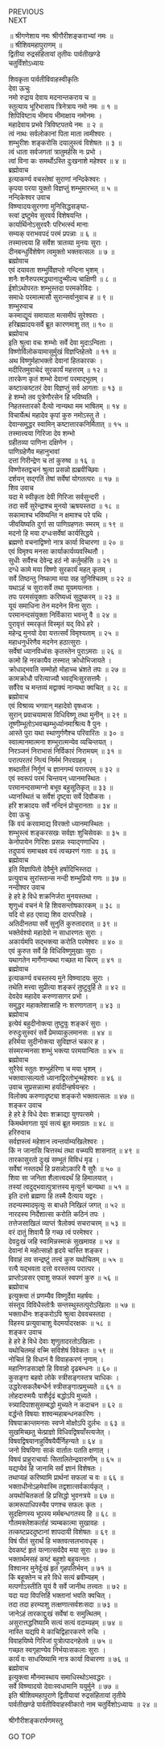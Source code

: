 PREVIOUS  
NEXT  
  
॥ श्रीगणेशाय नमः श्रीगौरीशङ्कराभ्यां नमः ॥  
॥ श्रीशिवमहापुराणम् ॥  
द्वितीया रुद्रसंहितायां तृतीयः पार्वतीखण्डे  
चतुर्विंशोऽध्यायः  
  
शिवकृता पार्वतीविवाहस्वीकृतिः  
देवा ऊचुः  
नमो रुद्राय देवाय मदनान्तकराय च ॥  
स्तुत्याय भूरिभासाय त्रिनेत्राय नमो नमः ॥ १ ॥  
शिपिविष्टाय भीमाय भीमाक्षाय नमोनमः ।  
महादेवाय प्रभवे त्रिविष्टपतये नमः ॥ २ ॥  
त्वं नाथः सर्वलोकानां पिता माता त्वमीश्वरः ।  
शम्भुरीशः शङ्करोसि दयालुस्त्वं विशेषतः ॥ ३ ॥  
त्वं धाता सर्वजगतां त्रातुमर्हसि नः प्रभो ।  
त्वां विना कः समर्थोऽस्ति दुःखनाशे महेश्वर ॥ ४ ॥  
ब्रह्मोवाच  
इत्याकर्ण्य वचस्तेषां सुराणां नन्दिकेश्वरः ।  
कृपया परया युक्तो विज्ञप्तुं शम्भुमारभत् ॥ ५ ॥  
नन्दिकेश्वर उवाच  
विष्ण्वादयःसुरगणा मुनिसिद्धसङ्‌घा-  
     स्त्वां द्रष्टुमेव सुरवर्य विशेषयन्ति ।  
कार्यार्थिनोऽसुरवरैः परिभर्त्स्य मानाः  
     सम्यक् पराभवपदं परमं प्रपन्नाः ॥ ६ ॥  
तस्मात्त्वया हि सर्वेश त्रातव्या मुनयः सुराः ।  
दीनबन्धुर्विशेषेण त्वमुक्तो भक्तवत्सलः ॥ ७ ॥  
ब्रह्मोवाच  
एवं दयावता शम्भुर्विज्ञप्तो नन्दिना भृशम् ।  
शनैः शनैरुपरमद्ध्यानादुन्मील्य चाक्षिणी ॥ ८ ॥  
ईशोऽथोपरतः शम्भुस्तदा परमकोविदः ।  
समाधेः परमात्मासौ सुरान्सर्वानुवाच ह ॥ ९ ॥  
शम्भुरुवाच  
कस्माद्यूयं समायाता मत्समीपं सुरेश्वराः ।  
हरिब्रह्मादयःसर्वे ब्रूत कारणमाशु तत् ॥ १० ॥  
ब्रह्मोवाच  
इति श्रुत्वा वचः शम्भोः सर्वे देवा मुदाऽन्विताः ।  
विष्णोर्विलोकयामासुर्मुखं विज्ञप्तिहेतवे ॥ ११ ॥  
अथ विष्णुर्महाभक्तो देवानां हितकारकः ।  
मदीरितमुवाचेदं सुरकार्यं महत्तरम् ॥ १२ ॥  
तारकेण कृतं शम्भो देवानां परमाद्‌भुतम् ।  
कष्टात्कष्टतरं देवा विज्ञप्तुं सर्व आगताः ॥ १३ ॥  
हे शम्भो तव पुत्रेणौरसेन हि भविष्यति ।  
निहतस्तारको दैत्यो नान्यथा मम भाषितम् ॥ १४ ॥  
विचार्येत्थं महादेव कृपां कुरु नमोऽस्तु ते ।  
देवान्समुद्धर स्वामिन् कष्टात्तारकनिर्मितात् ॥ १५ ॥  
तस्मात्त्वया गिरिजा देव शम्भो  
     ग्रहीतव्या पाणिना दक्षिणेन ।  
पाणिग्रहेणैव महानुभावां  
     दत्तां गिरीन्द्रेण च तां कुरुष्व ॥ १६ ॥  
विष्णोस्तद्वचनं श्रुत्वा प्रसन्नो ह्यब्रवीच्छिवः ।  
दर्शयन् सद्‌गतिं तेषां सर्वेषां योगतत्परः ॥ १७ ॥  
शिव उवाच  
यदा मे स्वीकृता देवी गिरिजा सर्वसुन्दरी ।  
तदा सर्वे सुरेन्द्राश्च मुनयो ऋषयस्तदा ॥ १८ ॥  
सकामाश्च भविष्यन्ति न क्षमाश्च परे पथि ।  
जीवयिष्यति दुर्गा सा पाणिग्रहणतः स्मरम् ॥ १९ ॥  
मदनो हि मया दग्धःसर्वेषां कार्यसिद्धये ।  
ब्रह्मणो वचनाद्विष्णो नात्र कार्या विचारणा ॥ २० ॥  
एवं विमृश्य मनसा कार्याकार्यव्यवस्थितौ ।  
सुधीः सर्वैश्च देवेन्द्र हठं नो कर्तुमर्हसि ॥ २१ ॥  
दग्धे कामे मया विष्णो सुरकार्यं महत् कृतम् ।  
सर्वे तिष्ठन्तु निष्कामा मया सह सुनिश्चितम् ॥ २२ ॥  
यथाऽहं च सुराःसर्वे तथा यूयमयत्नतः ।  
तपः परमसंयुक्ताः करिष्यध्वं सुदुष्करम् ॥ २३ ॥  
यूयं समाधिना तेन मदनेन विना सुराः ।  
परमानन्दसंयुक्ता निर्विकारा भवन्तु वै ॥ २४ ॥  
पुरावृत्तं स्मरकृतं विस्मृतं यद् विधे हरे ।  
महेन्द्र मुनयो देवा यत्तत्सर्वं विमृश्यताम् ॥ २५ ॥  
महाधनुर्धरेणैव मदनेन हठात्सुराः ।  
सर्वेषां ध्यानविध्वंसः कृतस्तेन पुराऽमराः ॥ २६ ॥  
कामो हि नरकायैव तस्मात् क्रोधोभिजायते ।  
क्रोधाद्‌भवति सम्मोहो मोहाच्च भ्रंशते तपः ॥ २७ ॥  
कामक्रोधौ परित्याज्यौ भवद्‌भिःसुरसत्तमैः ।  
सर्वैरेव च मन्तव्यं मद्वाक्यं नान्यथा क्वचित् ॥ २८ ॥  
ब्रह्मोवाच  
एवं विश्राव्य भगवान् महादेवो वृषध्वजः ।  
सुरान् प्रवाचयामास विधिविष्णू तथा मुनीन् ॥ २९ ॥  
तूष्णीम्भूतोऽभवच्छम्भुर्ध्यानमाश्रित्य वै पुनः ।  
आस्ते पुरा यथा स्थाणुर्गणैश्च परिवारितः ॥ ३० ॥  
स्वात्मानमात्मना शम्भुरात्मन्येव व्यचिन्तयत् ।  
निरञ्जनं निराभासं निर्विकारं निरामयम् ॥ ३१ ॥  
परात्परतरं नित्यं निर्ममं निरवग्रहम् ।  
शब्दातीतं निर्गुणं च ज्ञानगम्यं परात्परम् ॥ ३२ ॥  
एवं स्वरूपं परमं चिन्तयन् ध्यानमास्थितः ।  
परमानन्दसम्मग्नो बभूव बहुसूतिकृत् ॥ ३३ ॥  
ध्यानस्थितं च सर्वेशं दृष्ट्वा सर्वे दिवौकसः ।  
हरि शक्रादयः सर्वे नन्दिनं प्रोचुरानताः ॥ ३४ ॥  
देवा ऊचुः  
किं वयं करवामाद्य विरक्तो ध्यानमास्थितः ।  
शम्भुस्त्वं शङ्करसखः सर्वज्ञः शुचिसेवकः ॥ ३५ ॥  
केनोपायेन गिरिशः प्रसन्नः स्याद्‌गणाधिप ।  
तदुपायं समाचक्ष्व वयं त्वच्छरणं गताः ॥ ३६ ॥  
ब्रह्मोवाच  
इति विज्ञापितो देवैर्मुने हर्षादिभिस्तदा ।  
प्रत्युवाच सुरांस्तान्स नन्दी शम्भुप्रियो गणः ॥ ३७ ॥  
नन्दीश्वर उवाच  
हे हरे हे विधे शक्रनिर्जरा मुनयस्तथा ।  
शृणुध्वं वचनं मे हि शिवसन्तोषकारकम् ॥ ३८ ॥  
यदि वो हठ एवाद्य शिव दारपरिग्रहे ।  
अतिदीनतया सर्वे सुनुतिं कुरुतादरात् ॥ ३९ ॥  
भक्तेर्वश्यो महादेवो न साधारणतः सुराः ।  
अकार्यमपि सद्‌भक्त्या करोति परमेश्वरः ॥ ४० ॥  
एवं कुरुत सर्वे हि विधिविष्णुमुखाः सुराः ।  
यथागतेन मार्गेणान्यथा गच्छत मा चिरम् ॥ ४१ ॥  
ब्रह्मोवाच  
इत्याकर्ण्य वचस्तस्य मुने विष्ण्वादयः सुराः ।  
तथेति मत्त्वा सुप्रीत्या शङ्करं तुष्टुवुर्हि ते ॥ ४२ ॥  
देवदेव महादेव करुणासागर प्रभो ।  
समुद्धर महाक्लेशात्त्राहि नः शरणागतान् ॥ ४३ ॥  
ब्रह्मोवाच  
इत्येवं बहुदीनोक्त्या तुष्टुवुः शङ्करं सुराः ।  
रुरुदुःसुस्वरं सर्वे प्रेमव्याकुलमानसः ॥ ४४ ॥  
हरिर्मया सुदीनोक्त्या सुविज्ञप्तं चकार ह ।  
संस्मरन्मनसा शम्भुं भक्त्या परमयान्वितः ॥ ४५ ॥  
ब्रह्मोवाच  
सुरैरेवं स्तुतः शम्भुर्हरिणा च मया भृशम् ।  
भक्तवात्सल्यतो ध्यानाद्विरतोभून्महेश्वरः ॥ ४६ ॥  
उवाच सुप्रसन्नात्मा हर्यादीन्हर्षयन्हरः ।  
विलोक्य करुणादृष्ट्या शङ्करो भक्तवत्सलः ॥ ४७ ॥  
शङ्कर उवाच  
हे हरे हे विधे देवाः शक्राद्या युगपत्समे ।  
किमर्थमागता यूयं सत्यं ब्रूत ममाग्रतः ॥ ४८ ॥  
हरिरुवाच  
सर्वज्ञस्त्वं महेशान त्वन्तर्याम्यखिलेश्वरः ।  
किं न जानासि चित्तस्थं तथा वच्म्यपि शासनात् ॥ ४९ ॥  
तारकासुरतो दुःखं सम्भूतं विविधं मृड ।  
सर्वेषां नस्तदर्थं हि प्रसन्नोऽकारि वै सुरैः ॥ ५० ॥  
शिवा सा जनिता शैलात्त्वदर्थं हि हिमालयात् ।  
तस्यां त्वदुद्‌भवात्पुत्रात्तस्य मृत्युर्न चान्यथा ॥ ५१ ॥  
इति दत्तो ब्रह्मणा हि तस्मै दैत्याय यद्वरः ।  
तदन्यस्मादमृत्युः स बाधते निखिलं जगत् ॥ ५२ ॥  
नारदस्य निर्देशात्सा करोति कठिनं तपः ।  
तत्तेजसाखिलं व्याप्तं त्रैलोक्यं सचराचरम् ॥ ५३ ॥  
वरं दातुं शिवायै हि गच्छ त्वं परमेश्वर ।  
देवदुःखं जहि स्वामिन्नस्माकं सुखमावह ॥ ५४ ॥  
देवानां मे महोत्साहो हृदये चास्ति शङ्कर ।  
विवाहं तव सन्द्रष्टुं तत्त्वं कुरु यथोचितम् ॥ ५५ ॥  
रत्यै यद्‌भवता दत्तो वरस्तस्य परात्पर ।  
प्राप्तोऽवसर एवाशु सफलं स्वपणं कुरु ॥ ५६ ॥  
ब्रह्मोवाच  
इत्युक्त्वा तं प्रणम्यैव विष्णुर्देवा महर्षयः ।  
संस्तूय विविधैस्तोत्रैः सन्तस्थुस्तत्पुरोऽखिलाः ॥ ५७ ॥  
भक्ताधीनः शङ्करोऽपि श्रुत्वा देववचस्तदा ।  
विहस्य प्रत्युवाचाशु वेदमर्यादरक्षकः ॥ ५८ ॥  
शङ्कर उवाच  
हे हरे हे विधे देवाः शृणुतादरतोऽखिलाः ।  
यथोचितमहं वच्मि सविशेषं विवेकतः ॥ ५९ ॥  
नोचितं हि विधानं वै विवाहकरणं नृणाम् ।  
महानिगडसञ्ज्ञो हि विवाहो दृढबन्धनः ॥ ६० ॥  
कुसङ्‌गा बहवो लोके स्त्रीसङ्‌गस्तत्र चाधिकः ।  
उद्धरेत्सकलैबन्धैर्न स्त्रीसङ्‌गात्प्रमुच्यते ॥ ६१ ॥  
लोहदारुमयैः पाशैर्दृढं बद्धोऽपि मुच्यते ।  
स्त्र्यादिपाशसुसम्बद्धो मुच्यते न कदाचन ॥ ६२ ॥  
वर्द्धन्ते विषयाः शश्वन्महाबन्धनकारिणः ।  
विषयाक्रान्तमनसः स्वप्ने मोक्षोऽपि दुर्लभः ॥ ६३ ॥  
सुखमिच्छतु चेत्प्राज्ञो विधिवद्विषयाँस्त्यजेत् ।  
विषवद्विषयानाहुर्विषयैर्यैर्निहन्यते ॥ ६४ ॥  
जनो विषयिणा साकं वार्तातः पतति क्षणात् ।  
विषयं प्राहुराचार्याः सितालितेन्द्रवारुणीम् ॥ ६५ ॥  
यद्यप्येवं हि जानामि सर्वं ज्ञानं विशेषतः ।  
तथाप्यहं करिष्यामि प्रार्थनां सफलां च वः ॥ ६६ ॥  
भक्ताधीनोऽहमेवास्मि तद्वशात्सर्वकार्यकृत् ।  
अयथोचितकर्ता हि प्रसिद्धो भुवनत्रये ॥ ६७ ॥  
कामरूपाधिपस्यैव पणश्च सफलः कृतः ।  
सुदक्षिणस्य भूपस्य मर्मबन्धगतस्य हि ॥ ६८ ॥  
गौतमक्लेशकर्ताहं त्र्यम्बकात्मा सुखावहः ।  
तत्कष्टप्रददुष्टानां शापदायी विशेषतः ॥ ६९ ॥  
विषं पीतं सुरार्थं हि भक्तवत्सलभावधृक् ।  
देवकष्टं हृतं यत्नात्सर्वदैव मया सुराः ॥ ७० ॥  
भक्तार्थमसहं कष्टं बहुशो बहुयत्नतः ।  
विश्वानर मुनेर्दुःखं हृतं गृहपतिर्भवन् ॥ ७१ ॥  
किं बहूक्तेन च हरे विधे सत्यं ब्रवीम्यहम् ।  
मत्पणोऽस्तीति यूयं वै सर्वे जानीथ तत्त्वतः ॥ ७२ ॥  
यदा यदा विपत्तिर्हि भक्तानां भवति क्वचित् ।  
तदा तदा हरम्याशु तत्क्षणात्सर्वशःसदा ॥ ७३ ॥  
जानेऽहं तारकाद्दुःखं सर्वेषां वः समुत्थितम् ।  
असुरात्तद्धरिष्यामि सत्यं सत्यं वदाम्यहम् ॥ ७४ ॥  
नास्ति यद्यपि मे काचिद्विहारकरणे रुचिः ।  
विवाहयिष्ये गिरिजां पुत्रोत्पादनहेतवे ॥ ७५ ॥  
गच्छत स्वगृहाण्येव निर्भयाःसकलाः सुराः ।  
कार्यं वः साधयिष्यामि नात्र कार्या विचारणा ॥ ७६ ॥  
ब्रह्मोवाच  
इत्युक्त्वा मौनमास्थाय समाधिस्थोऽभवद्धरः ।  
सर्वे विष्ण्वादयो देवाःस्वधामानि ययुर्मुने ॥ ७७ ॥  
इति श्रीशिवमहापुराणे द्वितीयायां रुद्रसंहितायां तृतीये  
पार्वतीखण्डे पार्वतीविवाहस्वीकारो नाम चतुर्विशोऽध्यायः ॥ २४ ॥  
  
  
श्रीगौरीशङ्करार्पणमस्तु  
  
GO TOP
